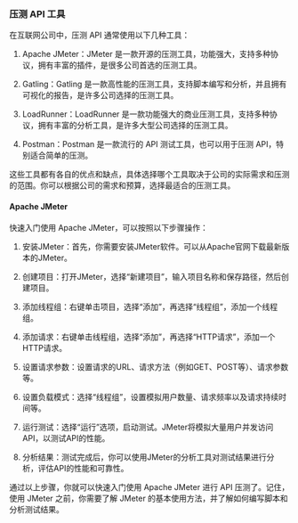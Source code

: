
### 压测 API 工具
在互联网公司中，压测 API 通常使用以下几种工具：

1. Apache JMeter：JMeter 是一款开源的压测工具，功能强大，支持多种协议，拥有丰富的插件，是很多公司首选的压测工具。

2. Gatling：Gatling 是一款高性能的压测工具，支持脚本编写和分析，并且拥有可视化的报告，是许多公司选择的压测工具。

3. LoadRunner：LoadRunner 是一款功能强大的商业压测工具，支持多种协议，拥有丰富的分析工具，是许多大型公司选择的压测工具。

4. Postman：Postman 是一款流行的 API 测试工具，也可以用于压测 API，特别适合简单的压测。

这些工具都有各自的优点和缺点，具体选择哪个工具取决于公司的实际需求和压测的范围。你可以根据公司的需求和预算，选择最适合的压测工具。

#### Apache JMeter
快速入门使用 Apache JMeter，可以按照以下步骤操作：

1. 安装JMeter：首先，你需要安装JMeter软件。可以从Apache官网下载最新版本的JMeter。

2. 创建项目：打开JMeter，选择“新建项目”，输入项目名称和保存路径，然后创建项目。

3. 添加线程组：右键单击项目，选择“添加”，再选择“线程组”，添加一个线程组。

4. 添加请求：右键单击线程组，选择“添加”，再选择“HTTP请求”，添加一个HTTP请求。

5. 设置请求参数：设置请求的URL、请求方法（例如GET、POST等）、请求参数等。

6. 设置负载模式：选择“线程组”，设置模拟用户数量、请求频率以及请求持续时间等。

7. 运行测试：选择“运行”选项，启动测试。JMeter将模拟大量用户并发访问API，以测试API的性能。

8. 分析结果：测试完成后，你可以使用JMeter的分析工具对测试结果进行分析，评估API的性能和可靠性。

通过以上步骤，你就可以快速入门使用 Apache JMeter 进行 API 压测了。记住，使用 JMeter 之前，你需要了解 JMeter 的基本使用方法，并了解如何编写脚本和分析测试结果。


